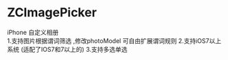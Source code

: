 # ZCImagePicker
iPhone 自定义相册  
1.支持图片根据谓词筛选  ,修改photoModel 可自由扩展谓词规则
2.支持iOS7以上系统  (适配了IOS7和7以上的)
3.支持多选单选

